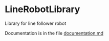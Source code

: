 # LineRobotLibrary
Library for line follower robot

Documentation is in the file [documentation.md](https://github.com/autolab-fi/LineRobotLibrary/blob/main/documentation.md)